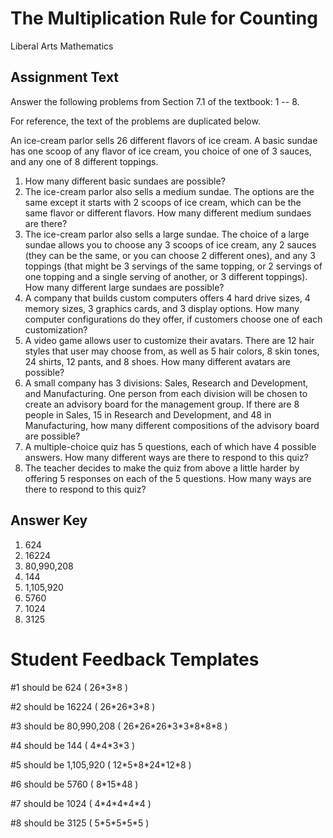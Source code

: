 # The Multiplication Rule for Counting

Liberal Arts Mathematics

## Assignment Text

Answer the following problems from Section 7.1 of the textbook: 1 -- 8.

For reference, the text of the problems are duplicated below.

An ice-cream parlor sells 26 different flavors of ice cream. A basic
sundae has one scoop of any flavor of ice cream, you choice of one of 3
sauces, and any one of 8 different toppings.

1.  How many different basic sundaes are possible?
2.  The ice-cream parlor also sells a medium sundae. The options are the
    same except it starts with 2 scoops of ice cream, which can be the
    same flavor or different flavors. How many different medium sundaes
    are there?
3.  The ice-cream parlor also sells a large sundae. The choice of a
    large sundae allows you to choose any 3 scoops of ice cream, any 2
    sauces (they can be the same, or you can choose 2 different ones),
    and any 3 toppings (that might be 3 servings of the same topping, or
    2 servings of one topping and a single serving of another, or 3
    different toppings). How many different large sundaes are possible?
4.  A company that builds custom computers offers 4 hard drive sizes, 4
    memory sizes, 3 graphics cards, and 3 display options. How many
    computer configurations do they offer, if customers choose one of
    each customization?
5.  A video game allows user to customize their avatars. There are 12
    hair styles that user may choose from, as well as 5 hair colors, 8
    skin tones, 24 shirts, 12 pants, and 8 shoes. How many different
    avatars are possible?
6.  A small company has 3 divisions: Sales, Research and Development,
    and Manufacturing. One person from each division will be chosen to
    create an advisory board for the management group. If there are 8
    people in Sales, 15 in Research and Development, and 48 in
    Manufacturing, how many different compositions of the advisory board
    are possible?
7.  A multiple-choice quiz has 5 questions, each of which have 4
    possible answers. How many different ways are there to respond to
    this quiz?
8.  The teacher decides to make the quiz from above a little harder by
    offering 5 responses on each of the 5 questions. How many ways are
    there to respond to this quiz?

## Answer Key

1.  624
2.  16224
3.  80,990,208
4.  144
5.  1,105,920
6.  5760
7.  1024
8.  3125

# Student Feedback Templates

#1 should be 624 ( 26\*3\*8 )

#2 should be 16224 ( 26\*26\*3\*8 )

#3 should be 80,990,208 ( 26\*26\*26\*3\*3\*8\*8\*8 )

#4 should be 144 ( 4\*4\*3\*3 )

#5 should be 1,105,920 ( 12\*5\*8\*24\*12\*8 )

#6 should be 5760 ( 8\*15\*48 )

#7 should be 1024 ( 4\*4\*4\*4\*4 )

#8 should be 3125 ( 5\*5\*5\*5\*5 )
